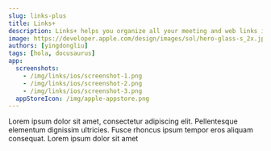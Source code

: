 ```yaml
---
slug: links-plus
title: Links+
description: Links+ helps you organize all your meeting and web links in one convenient place, so you can find what you need instantly. Whether it's a video conference, an online document, or a favorite website, Links+ keeps everything neatly organized and always within reach.
image: https://developer.apple.com/design/images/sol/hero-glass-s_2x.jpg
authors: [yingdongliu]
tags: [hola, docusaurus]
app:
  screenshots: 
    - /img/links/ios/screenshot-1.png
    - /img/links/ios/screenshot-2.png
    - /img/links/ios/screenshot-3.png
  appStoreIcon: /img/apple-appstore.png
---
```


Lorem ipsum dolor sit amet, consectetur adipiscing elit. Pellentesque elementum dignissim ultricies. Fusce rhoncus ipsum tempor eros aliquam consequat. Lorem ipsum dolor sit amet
